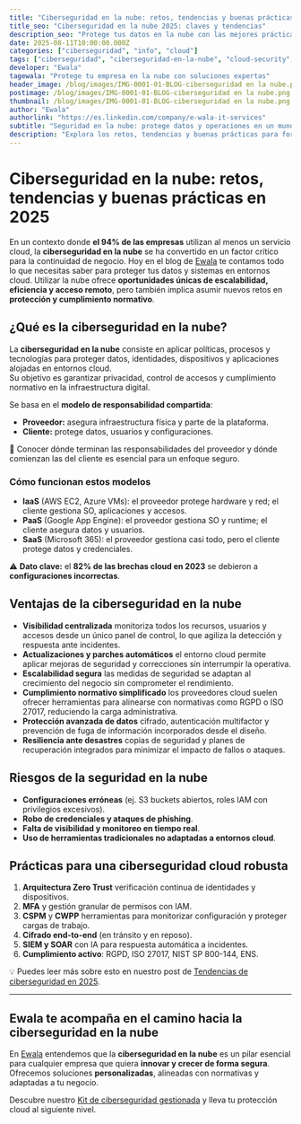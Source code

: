 ```yaml
---
title: "Ciberseguridad en la nube: retos, tendencias y buenas prácticas en 2025"
title_seo: "Ciberseguridad en la nube 2025: claves y tendencias"
description_seo: "Protege tus datos en la nube con las mejores prácticas y tendencias de ciberseguridad para 2025. Aprende a evitar riesgos y cumplir la normativa."
date: 2025-08-11T10:00:00.000Z
categories: ["ciberseguridad", "info", "cloud"]
tags: ["ciberseguridad", "ciberseguridad-en-la-nube", "cloud-security", "proteccion-datos", "soc", "siem", "soar", "zero-trust", "kit-digital"]
developer: "Ewala"
tagewala: "Protege tu empresa en la nube con soluciones expertas"
header_image: /blog/images/IMG-0001-01-BLOG-ciberseguridad en la nube.png
postimage: /blog/images/IMG-0001-01-BLOG-ciberseguridad en la nube.png
thumbnail: /blog/images/IMG-0001-01-BLOG-ciberseguridad en la nube.png
author: "Ewala"
authorlink: "https://es.linkedin.com/company/e-wala-it-services"
subtitle: "Seguridad en la nube: protege datos y operaciones en un mundo digital interconectado"
description: "Explora los retos, tendencias y buenas prácticas para fortalecer la ciberseguridad en la nube en 2025, protegiendo datos y garantizando la continuidad operativa."
---
```



# Ciberseguridad en la nube: retos, tendencias y buenas prácticas en 2025

En un contexto donde **el 94% de las empresas** utilizan al menos un servicio cloud, la **ciberseguridad en la nube** se ha convertido en un factor crítico para la continuidad de negocio.
Hoy en el blog de [Ewala](https://ewala.es/) te contamos todo lo que necesitas saber para proteger tus datos y sistemas en entornos cloud.
Utilizar la nube ofrece **oportunidades únicas de escalabilidad, eficiencia y acceso remoto**, pero también implica asumir nuevos retos en **protección y cumplimiento normativo**.

## ¿Qué es la ciberseguridad en la nube?

La **ciberseguridad en la nube** consiste en aplicar políticas, procesos y tecnologías para proteger datos, identidades, dispositivos y aplicaciones alojadas en entornos cloud.  
Su objetivo es garantizar privacidad, control de accesos y cumplimiento normativo en la infraestructura digital.

Se basa en el **modelo de responsabilidad compartida**:  
- **Proveedor:** asegura infraestructura física y parte de la plataforma.  
- **Cliente:** protege datos, usuarios y configuraciones.  

📌 Conocer dónde terminan las responsabilidades del proveedor y dónde comienzan las del cliente es esencial para un enfoque seguro.

### Cómo funcionan estos modelos

- **IaaS** (AWS EC2, Azure VMs): el proveedor protege hardware y red; el cliente gestiona SO, aplicaciones y accesos.  
- **PaaS** (Google App Engine): el proveedor gestiona SO y runtime; el cliente asegura datos y usuarios.  
- **SaaS** (Microsoft 365): el proveedor gestiona casi todo, pero el cliente protege datos y credenciales.  

⚠ **Dato clave:** el **82% de las brechas cloud en 2023** se debieron a **configuraciones incorrectas**.


## Ventajas de la ciberseguridad en la nube

- **Visibilidad centralizada** monitoriza todos los recursos, usuarios y accesos desde un único panel de control, lo que agiliza la detección y respuesta ante incidentes.
- **Actualizaciones y parches automáticos** el entorno cloud permite aplicar mejoras de seguridad y correcciones sin interrumpir la operativa.
- **Escalabilidad segura** las medidas de seguridad se adaptan al crecimiento del negocio sin comprometer el rendimiento. 
- **Cumplimiento normativo simplificado** los proveedores cloud suelen ofrecer herramientas para alinearse con normativas como RGPD o ISO 27017, reduciendo la carga administrativa.
- **Protección avanzada de datos** cifrado, autenticación multifactor y prevención de fuga de información incorporados desde el diseño. 
- **Resiliencia ante desastres** copias de seguridad y planes de recuperación integrados para minimizar el impacto de fallos o ataques.

## Riesgos de la seguridad en la nube

- **Configuraciones erróneas** (ej. S3 buckets abiertos, roles IAM con privilegios excesivos).  
- **Robo de credenciales y ataques de phishing**.  
- **Falta de visibilidad y monitoreo en tiempo real**.  
- **Uso de herramientas tradicionales no adaptadas a entornos cloud**.


## Prácticas para una ciberseguridad cloud robusta

1. **Arquitectura Zero Trust** verificación continua de identidades y dispositivos. 
2. **MFA** y gestión granular de permisos con IAM.  
3. **CSPM** y **CWPP** herramientas para monitorizar configuración y proteger cargas de trabajo.  
4. **Cifrado end-to-end** (en tránsito y en reposo).  
5. **SIEM y SOAR** con IA para respuesta automática a incidentes.  
6. **Cumplimiento activo**: RGPD, ISO 27017, NIST SP 800-144, ENS.  

💡 Puedes leer más sobre esto en nuestro post de [Tendencias de ciberseguridad en 2025](https://ewala.es/blog/tendencias-ciberseguridad-2025).

---

## Ewala te acompaña en el camino hacia la ciberseguridad en la nube

En [Ewala](https://ewala.es/) entendemos que la **ciberseguridad en la nube** es un pilar esencial para cualquier empresa que quiera **innovar y crecer de forma segura**.  
Ofrecemos soluciones **personalizadas**, alineadas con normativas y adaptadas a tu negocio.  

Descubre nuestro [Kit de ciberseguridad gestionada](https://ewala.es/kit-ciberseguridad) y lleva tu protección cloud al siguiente nivel.